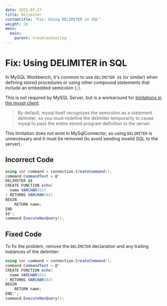 ```yaml
---
date: 2021-07-27
title: Delimiter
customtitle: "Fix: Using DELIMITER in SQL"
weight: 28
menu:
  main:
    parent: troubleshooting
---
```


# Fix: Using DELIMITER in SQL

In MySQL Workbench, it's common to use `DELIMITER $$` (or similar) when defining stored procedures or using other compound statements that include an embedded semicolon (`;`).

This is not required by MySQL Server, but is a workaround for [limitations in the mysql client](https://dev.mysql.com/doc/refman/8.0/en/stored-programs-defining.html):

> By default, mysql itself recognizes the semicolon as a statement delimiter, so you must redefine the delimiter temporarily to cause mysql to pass the entire stored program definition to the server.

This limitation does not exist in MySqlConnector, so using `DELIMITER` is unnecessary and it must be removed (to avoid sending invalid SQL to the server).

## Incorrect Code

```csharp
using var command = connection.CreateCommand();
command.CommandText = @"
DELIMITER $$
CREATE FUNCTION echo(
  name VARCHAR(63)
) RETURNS VARCHAR(63)
BEGIN
    RETURN name;
END
$$";
command.ExecuteNonQuery();
```

## Fixed Code

To fix the problem, remove the `DELIMITER` declaration and any trailing instances of the delimiter:

```csharp
using var command = connection.CreateCommand();
command.CommandText = @"
CREATE FUNCTION echo(
  name VARCHAR(63)
) RETURNS VARCHAR(63)
BEGIN
    RETURN name;
END;";
command.ExecuteNonQuery();
```
